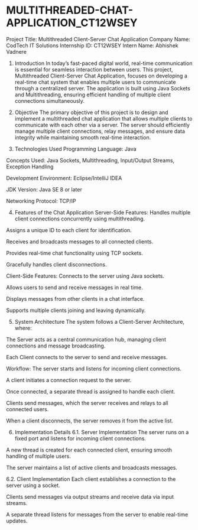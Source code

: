 # MULTITHREADED-CHAT-APPLICATION_CT12WSEY

Project Title: Multithreaded Client-Server Chat Application
Company Name: CodTech IT Solutions
Internship ID: CT12WSEY
Intern Name: Abhishek Vadnere
1. Introduction
In today’s fast-paced digital world, real-time communication is essential for seamless interaction between users. This project, Multithreaded Client-Server Chat Application, focuses on developing a real-time chat system that enables multiple users to communicate through a centralized server. The application is built using Java Sockets and Multithreading, ensuring efficient handling of multiple client connections simultaneously.

2. Objective
The primary objective of this project is to design and implement a multithreaded chat application that allows multiple clients to communicate with each other via a server. The server should efficiently manage multiple client connections, relay messages, and ensure data integrity while maintaining smooth real-time interaction.

3. Technologies Used
Programming Language: Java

Concepts Used: Java Sockets, Multithreading, Input/Output Streams, Exception Handling

Development Environment: Eclipse/IntelliJ IDEA

JDK Version: Java SE 8 or later

Networking Protocol: TCP/IP

4. Features of the Chat Application
Server-Side Features:
Handles multiple client connections concurrently using multithreading.

Assigns a unique ID to each client for identification.

Receives and broadcasts messages to all connected clients.

Provides real-time chat functionality using TCP sockets.

Gracefully handles client disconnections.

Client-Side Features:
Connects to the server using Java sockets.

Allows users to send and receive messages in real time.

Displays messages from other clients in a chat interface.

Supports multiple clients joining and leaving dynamically.

5. System Architecture
The system follows a Client-Server Architecture, where:

The Server acts as a central communication hub, managing client connections and message broadcasting.

Each Client connects to the server to send and receive messages.

Workflow:
The server starts and listens for incoming client connections.

A client initiates a connection request to the server.

Once connected, a separate thread is assigned to handle each client.

Clients send messages, which the server receives and relays to all connected users.

When a client disconnects, the server removes it from the active list.

6. Implementation Details
6.1. Server Implementation
The server runs on a fixed port and listens for incoming client connections.

A new thread is created for each connected client, ensuring smooth handling of multiple users.

The server maintains a list of active clients and broadcasts messages.

6.2. Client Implementation
Each client establishes a connection to the server using a socket.

Clients send messages via output streams and receive data via input streams.

A separate thread listens for messages from the server to enable real-time updates.
